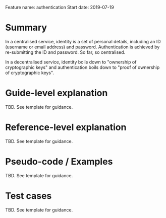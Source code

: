 Feature name: authentication
Start date: 2019-07-19

# Summary
In a centralised service, identity is a set of personal details, including an ID
(username or email address) and password. Authentication is achieved by
re-submitting the ID and password. So far, so centralised.

In a decentralised service, identity boils down to "ownership of cryptographic
keys" and authentication boils down to "proof of ownership of cryptographic
keys".

# Guide-level explanation
TBD. See template for guidance.

# Reference-level explanation
TBD. See template for guidance.

# Pseudo-code / Examples
TBD. See template for guidance.

# Test cases
TBD. See template for guidance.
